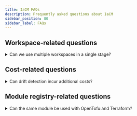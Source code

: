 ```yaml
---
title: IaCM FAQs
description: Frequently asked questions about IaCM
sidebar_position: 80
sidebar_label: FAQs
---
```


## Workspace-related questions
<details>
    <summary>Can we use multiple workspaces in a single stage?</summary>

    No, a single stage is limited to one workspace. However, a pipeline can include multiple stages, and each stage can be configured to reference a different workspace. This allows you to structure your pipeline to handle multiple workspaces by chaining stages, each performing specific tasks on its assigned workspace. 
</details>

## Cost-related questions
<details>
    <summary>Can drift detection incur additional costs?</summary>

    No, only the `apply` command incurs charges. The `plan` command and drift detection are free.
</details>

## Module registry-related questions
<details>
    <summary>Can the same module be used with OpenTofu and Terraform?</summary>

    Yes, modules are agnostic and can be used with either an OpenTofu or Terraform provisioner.
</details>